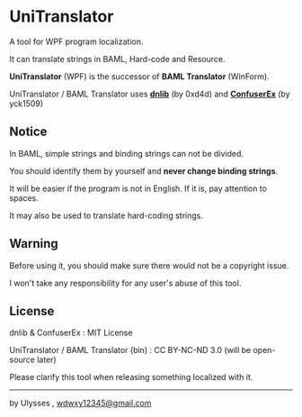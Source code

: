 
# UniTranslator

A tool for WPF program localization.

It can translate strings in BAML, Hard-code and Resource.

**UniTranslator** (WPF) is the successor of **BAML Translator** (WinForm).

UniTranslator / BAML Translator uses [**dnlib**](https://github.com/0xd4d/dnlib) (by 0xd4d) and [**ConfuserEx**](https://github.com/yck1509/ConfuserEx) (by yck1509)



## Notice

In BAML, simple strings and binding strings can not be divided.

You should identify them by yourself and **never change binding strings**.

It will be easier if the program is not in English. If it is, pay attention to spaces.

It may also be used to translate hard-coding strings.

## Warning

Before using it, you should make sure there would not be a copyright issue.

I won't take any responsibility for any user's abuse of this tool.

## License

dnlib & ConfuserEx : MIT License

UniTranslator / BAML Translator (bin) : CC BY-NC-ND 3.0 (will be open-source later)

Please clarify this tool when releasing something localized with it.

---
by Ulysses , wdwxy12345@gmail.com
